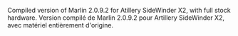 Compiled version of Marlin 2.0.9.2 for Atillery SideWinder X2, with full stock hardware. Version compilé de Marlin 2.0.9.2 pour Artillery SideWinder X2, avec matériel entièrement d'origine.
